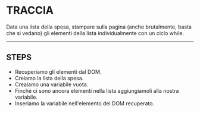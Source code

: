 # TRACCIA

Data una lista della spesa, stampare sulla pagina (anche brutalmente, basta che si vedano) gli elementi della lista individualmente con un ciclo while.

---

## STEPS

- Recuperiamo gli elementi dal DOM.
- Creiamo la lista della spesa.
- Creaiamo una variabile vuota.
- Finchè ci sono ancora elementi nella lista aggiungiamoli alla nostra variabile.
- Inseriamo la variabile nell'elemento del DOM recuperato.
